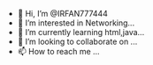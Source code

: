 - 👋 Hi, I’m @IRFAN777444
- 👀 I’m interested in Networking...
- 🌱 I’m currently learning html,java...
- 💞️ I’m looking to collaborate on ...
- 📫 How to reach me ...

<!---
IRFAN777444/IRFAN777444 is a ✨ special ✨ repository because its `README.md` (this file) appears on your GitHub profile.
You can click the Preview link to take a look at your changes.
--->
